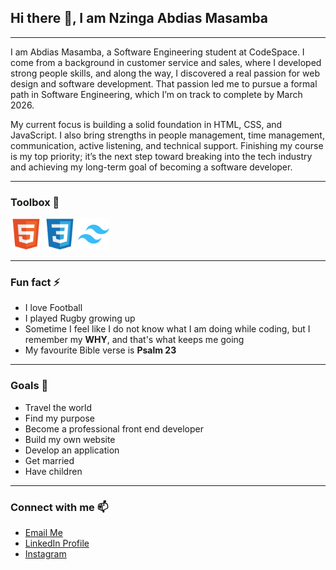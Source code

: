 ## Hi there 👋, I am Nzinga Abdias Masamba

---

I am Abdias Masamba, a Software Engineering student at CodeSpace. I come from a background in customer service and sales, where I developed strong people skills, and along the way, I discovered a real passion for web design and software development. That passion led me to pursue a formal path in Software Engineering, which I’m on track to complete by March 2026.

My current focus is building a solid foundation in HTML, CSS, and JavaScript. I also bring strengths in people management, time management, communication, active listening, and technical support. Finishing my course is my top priority; it’s the next step toward breaking into the tech industry and achieving my long-term goal of becoming a software developer.

---

### Toolbox 🧰

<img src="https://github.com/devicons/devicon/blob/master/icons/html5/html5-original.svg" alt="HTML Logo" width="50" height="50">  <img src="https://github.com/devicons/devicon/blob/master/icons/css3/css3-original.svg" alt="CSS Logo" width="50" height="50">  <img src="https://github.com/devicons/devicon/blob/master/icons/tailwindcss/tailwindcss-original.svg" alt="Tailwind Logo" width="50" height="50">

---

### Fun fact ⚡

- I love Football
- I played Rugby growing up
- Sometime I feel like I do not know what I am doing while coding, but I remember my **WHY**, and that's what keeps me going
- My favourite Bible verse is **Psalm 23**

---

### Goals 🚀

- Travel the world
- Find my purpose
- Become a professional front end developer
- Build my own website
- Develop an application
- Get married
- Have children

---

### Connect with me 📫

- [Email Me](mailto:abdiasmasamba@gmail.com)
- [LinkedIn Profile](https://www.linkedin.com/in/abdiasmasamba)
- [Instagram](https://www.instagram.com/sesabdias)

<!--
**ab-7-7/ab-7-7** is a ✨ _special_ ✨ repository because its `README.md` (this file) appears on your GitHub profile.

Here are some ideas to get you started:

- 🔭 I’m currently working on ...
- 🌱 I’m currently learning ...
- 👯 I’m looking to collaborate on ...
- 🤔 I’m looking for help with ...
- 💬 Ask me about ...
- 📫 How to reach me: ...
- 😄 Pronouns: ...
- ⚡ Fun fact: ...
-->
